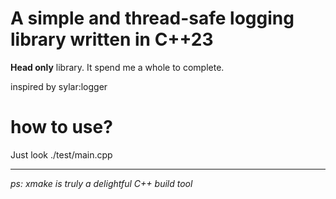# A simple and thread-safe logging library written in C++23 

**Head only** library. It spend me a whole to complete.

inspired by sylar:logger

# how to use?

Just look ./test/main.cpp

---

*ps: xmake is truly a delightful C++ build tool*
